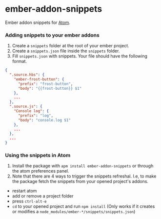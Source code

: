 # ember-addon-snippets

Ember addon snippets for [Atom](http://atom.io/).

### Adding snippets to your ember addons

1. Create a `snippets` folder at the root of your ember project.
2. Create a `snippets.json` file inside the `snippets` folder.
3. Fill `snippets.json` with snippets. Your file should have the following format.

```json
{
  ".source.hbs": {
    "ember-frost-button": {
      "prefix": "frost-button",
      "body": "{{frost-button}} $1"
    },
    ...
  },
  ".source.js": {
    "Console log": {
      "prefix": "log",
      "body": "console.log $1"
    },
    ...
  },
  ...
}
```

### Using the snippets in Atom

1. Install the package with `apm install ember-addon-snippets` or through the atom preferences panel.
2. Note that there are 4 ways to trigger the snippets refreshal. I.e, to make the package fetch the snippets from your opened project's addons.
  * restart atom
  * add or remove a project folder
  * press `ctrl-alt-e`
  * `cd` to your opened project and run `npm install` (Only works if it creates or modifies a `node_modules/ember-*/snippets/snippets.json`)
